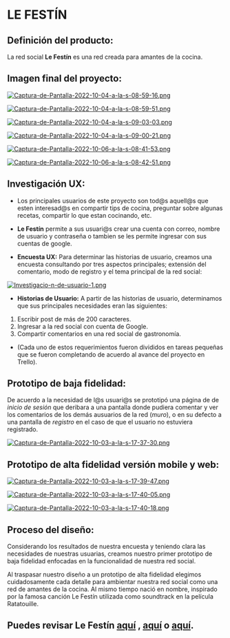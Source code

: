 # LE FESTÍN
 
## Definición del producto:
 
La red social **Le Festín** es una red creada para amantes de la cocina.
 
## Imagen final del proyecto:
 
[![Captura-de-Pantalla-2022-10-04-a-la-s-08-59-16.png](https://i.postimg.cc/bwt2C6F9/Captura-de-Pantalla-2022-10-04-a-la-s-08-59-16.png)](https://postimg.cc/k274DyC2)
 
[![Captura-de-Pantalla-2022-10-04-a-la-s-08-59-51.png](https://i.postimg.cc/QtkzpJ3X/Captura-de-Pantalla-2022-10-04-a-la-s-08-59-51.png)](https://postimg.cc/qhqQrnqY)
 
[![Captura-de-Pantalla-2022-10-04-a-la-s-09-03-03.png](https://i.postimg.cc/rFbfRPr1/Captura-de-Pantalla-2022-10-04-a-la-s-09-03-03.png)](https://postimg.cc/N566WbbF)
 
[![Captura-de-Pantalla-2022-10-04-a-la-s-09-00-21.png](https://i.postimg.cc/8Cbd4Kjn/Captura-de-Pantalla-2022-10-04-a-la-s-09-00-21.png)](https://postimg.cc/5H6FNm5w)
 
 [![Captura-de-Pantalla-2022-10-06-a-la-s-08-41-53.png](https://i.postimg.cc/BbZyCW9q/Captura-de-Pantalla-2022-10-06-a-la-s-08-41-53.png)](https://postimg.cc/7GcmxWZc)

[![Captura-de-Pantalla-2022-10-06-a-la-s-08-42-51.png](https://i.postimg.cc/YqhD2zty/Captura-de-Pantalla-2022-10-06-a-la-s-08-42-51.png)](https://postimg.cc/0b10cmMp)


## Investigación UX:
 
- Los principales usuarios de este proyecto son tod@s aquell@s que esten interesad@s en compartir tips de cocina, preguntar sobre algunas recetas, compartir lo que estan cocinando, etc.
 
- **Le Festín** permite a sus usuari@s crear una cuenta con correo, nombre de usuario y contraseña o tambien se les permite ingresar con sus cuentas de google.
 
 
- **Encuesta UX:** Para determinar las historias de usuario, creamos una encuesta consultando por tres aspectos principales; extensión del comentario, modo de registro y el tema principal de la red social:
 
 [![Investigacio-n-de-usuario-1.png](https://i.postimg.cc/sx1D9fnT/Investigacio-n-de-usuario-1.png)](https://postimg.cc/wR8p9zYN)
 
- **Historias de Usuario:**
 A partir de las historias de usuario, determinamos que sus principales necesidades eran las siguientes:
 
1. Escribir post de más de 200 caracteres.
2. Ingresar a la red social con cuenta de Google.
3. Compartir comentarios en una red social de gastronomía.
 
- (Cada uno de estos requerimientos fueron divididos en tareas pequeñas que se fueron completando de acuerdo al avance del proyecto en Trello).
 
## Prototipo de baja fidelidad:
 
De acuerdo a la necesidad de l@s usuari@s se prototipó una página de de *inicio de sesión* que deribara a una pantalla donde pudiera comentar y ver los comentarios de los demás ausuarios de la red (*muro*), o en su defecto a una pantalla de *registro* en el caso de que el usuario no estuviera registrado.
 
[![Captura-de-Pantalla-2022-10-03-a-la-s-17-37-30.png](https://i.postimg.cc/DZpbKMHY/Captura-de-Pantalla-2022-10-03-a-la-s-17-37-30.png)](https://postimg.cc/k685Qfnx)
 
## Prototipo de alta fidelidad versión **mobile** y **web**:
 
[![Captura-de-Pantalla-2022-10-03-a-la-s-17-39-47.png](https://i.postimg.cc/Sj0dz0zJ/Captura-de-Pantalla-2022-10-03-a-la-s-17-39-47.png)](https://postimg.cc/0KfDLBns)
 
[![Captura-de-Pantalla-2022-10-03-a-la-s-17-40-05.png](https://i.postimg.cc/cHBTtkBm/Captura-de-Pantalla-2022-10-03-a-la-s-17-40-05.png)](https://postimg.cc/k6DWkcZ6)
 
[![Captura-de-Pantalla-2022-10-03-a-la-s-17-40-18.png](https://i.postimg.cc/d1wjFmcT/Captura-de-Pantalla-2022-10-03-a-la-s-17-40-18.png)](https://postimg.cc/DWpXdGZ2)
 
## Proceso del diseño:
 
Considerando los resultados de nuestra encuesta y teniendo clara las necesidades de nuestras usuarias, creamos nuestro primer prototipo de baja fidelidad enfocadas en la funcionalidad de nuestra red social.
 
Al traspasar nuestro diseño a un prototipo de alta fidelidad elegimos cuidadosamente cada detalle para ambientar nuestra red social como una red de amantes de la cocina. Al mismo tiempo nació en nombre, inspirado por la famosa canción Le Festín utilizada como soundtrack en la película Ratatouille.
 
## Puedes revisar **Le Festín** [aquí]() , [aquí]() o [aquí]().
